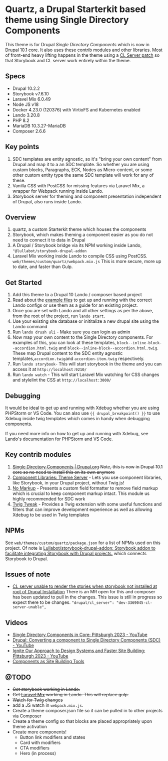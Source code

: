 # Quartz, a Drupal Starterkit based theme using Single Directory Components

This theme is for Drupal *Single Directory Components* which is now in Drupal 10.1 core. It also uses these contrib modules and other libraries. Most of front-end heavy lifting happens in the theme using a [CL Server patch](https://www.drupal.org/project/cl_server/issues/3369045) so that Storybook and CL server work entirely within the theme.

## Specs
- Drupal 10.2.2
- Storybook v7.6.10
- Laravel Mix 6.0.49
- Node JS v18
- Docker 4.23.0 (120376) with VirtioFS and Kubernetes enabled
- Lando 3.20.8
- PHP 8.2
- MariaDB 10.3.27-MariaDB
- Composer 2.6.6

## Key points
1. SDC templates are entity agnostic, so it's "bring your own content" from Drupal and map it to a an SDC template. So whether you are using custom blocks, Paragraphs, ECK, Nodes as Micro-content, or some other custom entity type the same SDC template will work for any of these.
1. Vanilla CSS with PostCSS for missing features via Laravel Mix, a wrapper for Webpack running inside Lando.
1. Storybook server for theming and component presentation independent of Drupal, also runs inside Lando.

## Overview
1. quartz, a custom Starterkit theme which houses the components
1. Storybook, which makes theming a component easier as you do not need to connect it to data in Drupal
1. A Drupal / Storybook bridge via its NPM working inside Lando, `"@lullabot/storybook-drupal-addon`
1. Laravel Mix working inside Lando to compile CSS using PostCSS. `web/themes/custom/quartz/webpack.mix.js` This is more secure, more up to date, and faster than Gulp.

## Get Started
1. Add this theme to a Drupal 10 Lando / composer based project
1. Read about the [example files](example-settings/) to get up and running with the correct Lando configs or use them as a guide for an existing project.
1. Once you are set with Lando and all other settings as per the above, from the root of the project, run `lando start`.
1. Use your existing site database or inititalize a new drupal site using the Lando command
1. Run `lando drush uli` - Make sure you can login as admin
1. Now map your own content to the Single Directory components. For examples of this, you can look at these templates, `block--inline-block--accordion.html.twig` and `block--inline-block--accordion.html.twig`. These map Drupal content to the SDC entity agnostic templates,`accordion.twig`and `accordion-item.twig` respectively.
1. Run `lando storybook`- This will start storybook in the theme and you can access it at `http://localhost:9210/`
1. Run `lando watch` - This will start Laravel Mix watching for CSS changes and stylelint the CSS at `http://localhost:3000/`

## Debugging
It would be ideal to get up and running with Xdebug whether you are using PHPStorm or VS Code. You can also use `{{ drupal_breakpoint() }}` to use Xdebug inside twig templates which comes in handy when debugging components.

If you need more info on how to get up and running with Xdebug, see Lando's documentation for PHPStorm and VS Code.

## Key contrib modules
1. <del>[Single Directory Components | Drupal.org](https://www.drupal.org/project/sdc) Note, this is now in Drupal 10.1 core so no need to install this on its own anymore</del>
1. [Component Libraries: Theme Server](https://www.drupal.org/project/cl_server) - Lets you use component libraries, like Storybook, in your Drupal project, without Twig.js!
1. [No Markup](https://www.drupal.org/project/nomarkup) - Presents a custom field formatter to remove field markup which is crucial to keep component markup intact. This module us highly recommended for SDC work
1. [Twig Tweak](https://www.drupal.org/project/twig_tweak) - Provides a Twig extension with some useful functions and filters that can improve development experience as well as allowing Xdebug to be used in Twig templates

## NPMs
See `web/themes/custom/quartz/package.json` for a list of NPMs used on this project.
Of note is [Lullabot/storybook-drupal-addon: Storybook addon to facilitate integrating Storybook with Drupal projects.](https://github.com/lullabot/storybook-drupal-addon)
which connects Storybook to Drupal.

## Issues of note
- [CL server unable to render the stories when storybook not installed at root of Drupal Installation](https://www.drupal.org/project/cl_server/issues/3369045)
There is an MR open for this and composer has been updated to pull in the changes.
This issue is still in progress so expect there to be changes. `"drupal/cl_server": "dev-3369045-cl-server-unable",`

## Videos
- [Single Directory Components in Core: Pittsburgh 2023 - YouTube](https://www.youtube.com/watch?v=gDd7pCK9KsA&list=PLpeDXSh4nHjTZrlCUtl_xp87F3plT7czE&index=81)
- [Drupal: Converting a component to Single Directory Components (SDC) - YouTube](https://www.youtube.com/watch?v=DbpZOhiq_Ho)
- [Ignite Our Approach to Design Systems and Faster Site Building: Pittsburgh 2023 - YouTube](https://www.youtube.com/watch?v=tMQYT53Dzdw&list=PLpeDXSh4nHjTZrlCUtl_xp87F3plT7czE&index=7)
- [Components as Site Building Tools](https://video.mateuaguilo.com/w/sC5nv52GLQrPHYcjBUvEeN)

## @TODO
- <del>Get storybook working in Lando.</del>
- <del>Get [Laravel Mix](https://laravel-mix.com/) working in Lando. This will replace gulp.</del>
- <del>Watch for Twig changes</del>
- add a JS watch in `webpack.mix.js`.
- Create a theme composer.json file so it can be pulled in to other projects via Composer
- Create a theme config so that blocks are placed appropriately upon theme activation
- Create more components!
  - Button link modifiers and states
  - Card with modifiers
  - CTA modifiers
  - Hero (in process)
